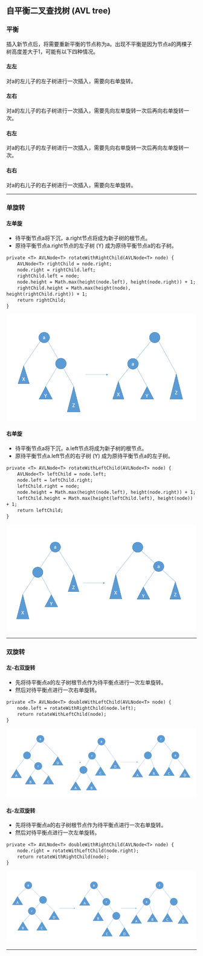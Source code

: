 ## 自平衡二叉查找树 (AVL tree)

### 平衡
插入新节点后，将需要重新平衡的节点称为a。出现不平衡是因为节点a的两棵子树高度差大于1，可能有以下四种情况。
#### 左左
对a的左儿子的左子树进行一次插入，需要向右单旋转。
#### 左右
对a的左儿子的右子树进行一次插入，需要先向左单旋转一次后再向右单旋转一次。
#### 右左
对a的右儿子的左子树进行一次插入，需要先向右单旋转一次后再向左单旋转一次。
#### 右右
对a的右儿子的右子树进行一次插入，需要向左单旋转。
***

### 单旋转
#### 左单旋
* 待平衡节点a将下沉，a.right节点将成为新子树的根节点。
* 原待平衡节点a.right节点的左子树 (Y) 成为原待平衡节点a的右子树。

```
private <T> AVLNode<T> rotateWithRightChild(AVLNode<T> node) {
    AVLNode<T> rightChild = node.right;
    node.right = rightChild.left;
    rightChild.left = node;
    node.height = Math.max(height(node.left), height(node.right)) + 1;
    rightChild.height = Math.max(height(node), height(rightChild.right)) + 1;
    return rightChild;
}
```
![左单旋](images/avl_turn_left.png)
#### 右单旋
* 待平衡节点a将下沉，a.left节点将成为新子树的根节点。
* 原待平衡节点a.left节点的右子树 (Y) 成为原待平衡节点a的左子树。

```
private <T> AVLNode<T> rotateWithLeftChild(AVLNode<T> node) {
    AVLNode<T> leftChild = node.left;
    node.left = leftChild.right;
    leftChild.right = node;
    node.height = Math.max(height(node.left), height(node.right)) + 1;
    leftChild.height = Math.max(height(leftChild.left), height(node)) + 1;
    return leftChild;
}
```
![右单旋](images/avl_turn_right.png)
***

### 双旋转
#### 左-右双旋转
* 先将待平衡点a的左子树根节点作为待平衡点进行一次左单旋转。
* 然后对待平衡点进行一次右单旋转。

```
private <T> AVLNode<T> doubleWithLeftChild(AVLNode<T> node) {
    node.left = rotateWithRightChild(node.left);
    return rotateWithLeftChild(node);
}
```
![左单旋](images/avl_turn_left_right.png)
#### 右-左双旋转
* 先将待平衡点a的右子树根节点作为待平衡点进行一次右单旋转。
* 然后对待平衡点进行一次左单旋转。

```
private <T> AVLNode<T> doubleWithRightChild(AVLNode<T> node) {
    node.right = rotateWithLeftChild(node.right);
    return rotateWithRightChild(node);
}
```
![左单旋](images/avl_turn_right_left.png)
***
